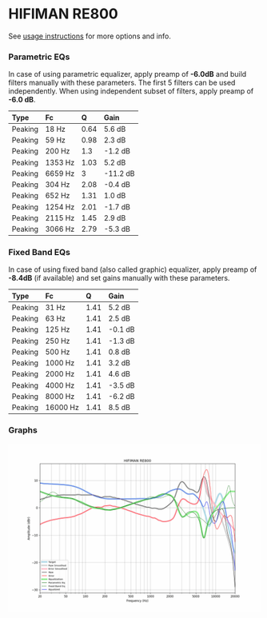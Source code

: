 # HIFIMAN RE800
See [usage instructions](https://github.com/jaakkopasanen/AutoEq#usage) for more options and info.

### Parametric EQs
In case of using parametric equalizer, apply preamp of **-6.0dB** and build filters manually
with these parameters. The first 5 filters can be used independently.
When using independent subset of filters, apply preamp of **-6.0 dB**.

| Type    | Fc      |    Q | Gain     |
|:--------|:--------|:-----|:---------|
| Peaking | 18 Hz   | 0.64 | 5.6 dB   |
| Peaking | 59 Hz   | 0.98 | 2.3 dB   |
| Peaking | 200 Hz  | 1.3  | -1.2 dB  |
| Peaking | 1353 Hz | 1.03 | 5.2 dB   |
| Peaking | 6659 Hz | 3    | -11.2 dB |
| Peaking | 304 Hz  | 2.08 | -0.4 dB  |
| Peaking | 652 Hz  | 1.31 | 1.0 dB   |
| Peaking | 1254 Hz | 2.01 | -1.7 dB  |
| Peaking | 2115 Hz | 1.45 | 2.9 dB   |
| Peaking | 3066 Hz | 2.79 | -5.3 dB  |

### Fixed Band EQs
In case of using fixed band (also called graphic) equalizer, apply preamp of **-8.4dB**
(if available) and set gains manually with these parameters.

| Type    | Fc       |    Q | Gain    |
|:--------|:---------|:-----|:--------|
| Peaking | 31 Hz    | 1.41 | 5.2 dB  |
| Peaking | 63 Hz    | 1.41 | 2.5 dB  |
| Peaking | 125 Hz   | 1.41 | -0.1 dB |
| Peaking | 250 Hz   | 1.41 | -1.3 dB |
| Peaking | 500 Hz   | 1.41 | 0.8 dB  |
| Peaking | 1000 Hz  | 1.41 | 3.2 dB  |
| Peaking | 2000 Hz  | 1.41 | 4.6 dB  |
| Peaking | 4000 Hz  | 1.41 | -3.5 dB |
| Peaking | 8000 Hz  | 1.41 | -6.2 dB |
| Peaking | 16000 Hz | 1.41 | 8.5 dB  |

### Graphs
![](./HIFIMAN%20RE800.png)